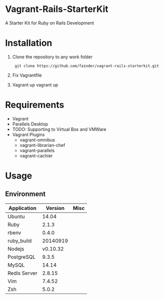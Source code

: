 Vagrant-Rails-StarterKit
========================

A Starter Kit for Ruby on Rails Development

# Installation

1. Clone the repository to any work folder

        git clone https://github.com/fainder/vagrant-rails-starterkit.git

2. Fix Vagrantfile

3. Vagrant up
    vagrant up

# Requirements

- Vagrant
- Parallels Desktop
 - TODO: Supporting to Virtual Box and VMWare
- Vagrant Plugins
  - vagrant-omnibus
  - vagrant-librarian-chef
  - vagrant-parallels
  - vagrant-cachier 

# Usage

## Environment

| Application  | Version  | Misc |
| ------------ | -------- | ---- |
| Ubuntu       | 14.04    |      |
| Ruby         | 2.1.3    |      |
| rbenv        | 0.4.0    |      |
| ruby_build   | 20140919 |      |
| Nodejs       | v0.10.32 |      |
| PostgreSQL   | 9.3.5    |      |
| MySQL        | 14.14    |      |
| Redis Server | 2.8.15   |      |
| Vim          | 7.4.52   |      |
| Zsh          | 5.0.2    |      |
